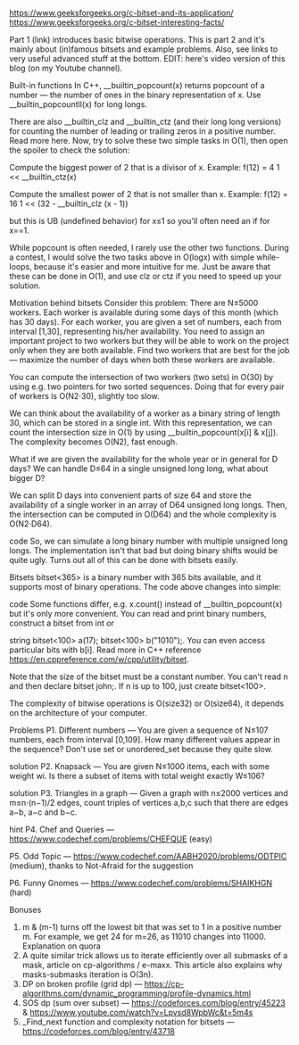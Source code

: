 
https://www.geeksforgeeks.org/c-bitset-and-its-application/
https://www.geeksforgeeks.org/c-bitset-interesting-facts/

Part 1 (link) introduces basic bitwise operations. This is part 2 and it's mainly about (in)famous bitsets and example problems. Also, see links to very useful advanced stuff at the bottom. EDIT: here's video version of this blog (on my Youtube channel).

Built-in functions
In C++, __builtin_popcount(x) returns popcount of a number — the number of ones in the binary representation of x. Use __builtin_popcountll(x) for long longs.

There are also __builtin_clz and __builtin_ctz (and their long long versions) for counting the number of leading or trailing zeros in a positive number. Read more here. Now, try to solve these two simple tasks in O(1), then open the spoiler to check the solution:

Compute the biggest power of 2 that is a divisor of x. Example: f(12) = 4
1 << __builtin_ctz(x)

Compute the smallest power of 2 that is not smaller than x. Example: f(12) = 16
1 << (32 - __builtin_clz (x - 1))

but this is UB (undefined behavior) for x≤1 so you'll often need an if for x==1.

While popcount is often needed, I rarely use the other two functions. During a contest, I would solve the two tasks above in O(logx) with simple while-loops, because it's easier and more intuitive for me. Just be aware that these can be done in O(1), and use clz or ctz if you need to speed up your solution.

Motivation behind bitsets
Consider this problem: There are N≤5000 workers. Each worker is available during some days of this month (which has 30 days). For each worker, you are given a set of numbers, each from interval [1,30], representing his/her availability. You need to assign an important project to two workers but they will be able to work on the project only when they are both available. Find two workers that are best for the job — maximize the number of days when both these workers are available.

You can compute the intersection of two workers (two sets) in O(30) by using e.g. two pointers for two sorted sequences. Doing that for every pair of workers is O(N2⋅30), slightly too slow.

We can think about the availability of a worker as a binary string of length 30, which can be stored in a single int. With this representation, we can count the intersection size in O(1) by using __builtin_popcount(x[i] & x[j]). The complexity becomes O(N2), fast enough.

What if we are given the availability for the whole year or in general for D days? We can handle D≤64 in a single unsigned long long, what about bigger D?

We can split D days into convenient parts of size 64 and store the availability of a single worker in an array of D64 unsigned long longs. Then, the intersection can be computed in O(D64) and the whole complexity is O(N2⋅D64).

code
So, we can simulate a long binary number with multiple unsigned long longs. The implementation isn't that bad but doing binary shifts would be quite ugly. Turns out all of this can be done with bitsets easily.

Bitsets
bitset<365> is a binary number with 365 bits available, and it supports most of binary operations. The code above changes into simple:

code
Some functions differ, e.g. x.count() instead of __builtin_popcount(x) but it's only more convenient. You can read and print binary numbers, construct a bitset from int or 

string bitset<100> a(17); bitset<100> b("1010");. You can even access particular bits with b[i]. Read more in C++ reference https://en.cppreference.com/w/cpp/utility/bitset.

Note that the size of the bitset must be a constant number. You can't read n and then declare bitset<n> john;. If n is up to 100, just create bitset<100>.

The complexity of bitwise operations is O(size32) or O(size64), it depends on the architecture of your computer.

Problems
P1. Different numbers — You are given a sequence of N≤107 numbers, each from interval [0,109]. How many different values appear in the sequence? Don't use set or unordered_set because they quite slow.

solution
P2. Knapsack — You are given N≤1000 items, each with some weight wi. Is there a subset of items with total weight exactly W≤106?

solution
P3. Triangles in a graph — Given a graph with n≤2000 vertices and m≤n⋅(n−1)/2 edges, count triples of vertices a,b,c such that there are edges a−b, a−c and b−c.

hint
P4. Chef and Queries — https://www.codechef.com/problems/CHEFQUE (easy)

P5. Odd Topic — https://www.codechef.com/AABH2020/problems/ODTPIC (medium), thanks to Not-Afraid for the suggestion

P6. Funny Gnomes — https://www.codechef.com/problems/SHAIKHGN (hard)

Bonuses
1) m & (m-1) turns off the lowest bit that was set to 1 in a positive number m. For example, we get 24 for m=26, as 11010 changes into 11000. Explanation on quora
2) A quite similar trick allows us to iterate efficiently over all submasks of a mask, article on cp-algorithms / e-maxx. This article also explains why masks-submasks iteration is O(3n).
3) DP on broken profile (grid dp) — https://cp-algorithms.com/dynamic_programming/profile-dynamics.html
4) SOS dp (sum over subset) — https://codeforces.com/blog/entry/45223 & https://www.youtube.com/watch?v=Lpvsd8WpbWc&t=5m4s
5) _Find_next function and complexity notation for bitsets — https://codeforces.com/blog/entry/43718
